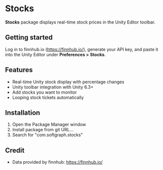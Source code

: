 # Stocks

**Stocks** package displays real-time stock prices in the Unity Editor toolbar.

## Getting started

Log in to finnhub.io (https://finnhub.io/), generate your API key, and paste it into the Unity Editor under **Preferences > Stocks**.

## Features
- Real-time Unity stock display with percentage changes
- Unity toolbar integration with Unity 6.3+
- Add stocks you want to monitor
- Looping stock tickets automatically

## Installation
1. Open the Package Manager window
2. Install package from git URL...
3. Search for "com.softgraph.stocks"

## Credit
- Data provided by finnhub: https://finnhub.io/
